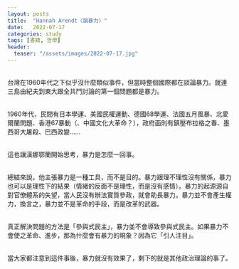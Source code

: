 ```yaml
---
layout: posts
title:  "Hannah Arendt〈論暴力〉"
date:   2022-07-17
categories: study
tags: [書籍, 哲學]
header: 
  teaser: "/assets/images/2022-07-17.jpg"
---
```

<br>
台灣在1960年代之下似乎沒什麼類似事件，但當時整個國際都在談論暴力。就連三島由紀夫到東大跟全共鬥討論的第一個問題都是暴力。<br><br>

1960年代，民間有日本學運、美國民權運動、德國68學運、法國五月風暴、北愛爾蘭問題、香港67暴動（、中國文化大革命？），政府面則有鎮壓布拉格之春、墨西哥大屠殺、巴西政變……<br><br>

這也讓漢娜鄂蘭開始思考，暴力是怎麼一回事。<br><br>

總結來說，他主張暴力是一種工具，而不是目的。暴力跟理不理性沒有關係，暴力也可以是理性下的結果（情緒的反面不是理性，而是沒有感情）。暴力的起源源自對官僚體系的失望，當人民沒有辦法實質參政，就會助長暴力。暴力並不會產生權力，換言之，暴力並不是革命的手段，而是改革的武器。 <br><br>

真正解決問題的方法是「參與式民主」，暴力並不會導致參與式民主。如果暴力不會使之革命、進步，那為什麼會有暴力的現象？因為它「引人注目」。<br><br>

當大家都注意到這件事後，暴力就沒有效果了，剩下的就是其他政治理論的事了。<br><br>